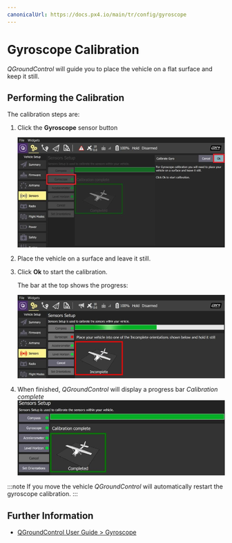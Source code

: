 ```yaml
---
canonicalUrl: https://docs.px4.io/main/tr/config/gyroscope
---
```


# Gyroscope Calibration

*QGroundControl* will guide you to place the vehicle on a flat surface and keep it still.

## Performing the Calibration

The calibration steps are:

1. Click the **Gyroscope** sensor button
    
    ![Select Gyroscope calibration PX4](../../assets/qgc/setup/sensor/gyroscope_calibrate_px4.jpg)

2. Place the vehicle on a surface and leave it still.

3. Click **Ok** to start the calibration.
    
    The bar at the top shows the progress:
    
    ![Gyro calibration in progress on PX4](../../assets/qgc/setup/sensor/gyroscope_calibrate_progress_px4.jpg)

4. When finished, *QGroundControl* will display a progress bar *Calibration complete* ![Gyro calibration complete on PX4](../../assets/qgc/setup/sensor/gyroscope_calibrate_complete_px4.jpg)

:::note
If you move the vehicle *QGroundControl* will automatically restart the gyroscope calibration.
:::

## Further Information

* [QGroundControl User Guide > Gyroscope](https://docs.qgroundcontrol.com/en/SetupView/sensors_px4.html#gyroscope)